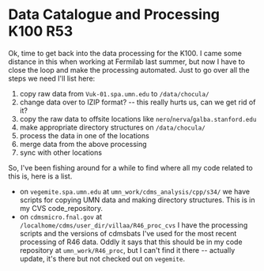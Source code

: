Data Catalogue and Processing K100 R53
======================================

Ok, time to get back into the data processing for the K100.  I came some distance in this when
working at Fermilab last summer, but now I have to close the loop and make the processing
automated.  Just to go over all the steps we need I'll list here:

1. copy raw data from `Vuk-01.spa.umn.edu` to `/data/chocula/`
2. change data over to IZIP format?  -- this really hurts us, can we get rid of it?
3. copy the raw data to offsite locations like `nero`/`nerva`/`galba.stanford.edu`
4. make appropriate directory structures on `/data/chocula/`
5. process the data in one of the locations
6. merge data from the above processing
7. sync with other locations


So, I've been fishing around for a while to find where all my code related to this is, here is a
list.

* on `vegemite.spa.umn.edu` at `umn_work/cdms_analysis/cpp/s34/` we have scripts for copying UMN
    data and making directory structures.  This is in my CVS code_repository. 
* on `cdmsmicro.fnal.gov` at `/localhome/cdms/user_dir/villaa/R46_proc_cvs` I have the processing
    scripts and the versions of cdmsbats I've used for the most recent processing of R46 data.
    Oddly it says that this should be in my code repository at `umn_work/R46_proc`, but I can't
    find it there -- actually update, it's there but not checked out on `vegemite`. 
